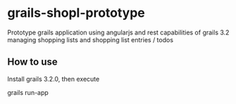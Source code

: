 # grails-shopl-prototype
Prototype grails application using angularjs and rest capabilities of grails 3.2 managing shopping lists and shopping list entries / todos

## How to use

Install grails 3.2.0, then execute
   
   grails run-app
